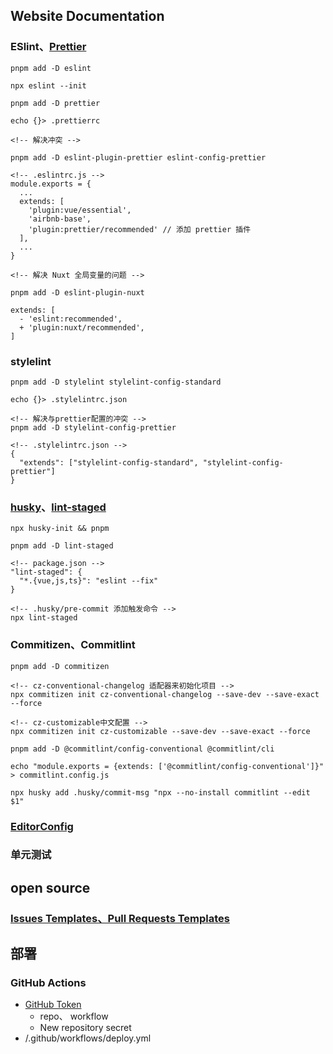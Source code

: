 ## Website Documentation


### ESlint、[Prettier](https://prettier.io/docs/en/options.html)

```
pnpm add -D eslint

npx eslint --init
```

```
pnpm add -D prettier

echo {}> .prettierrc
```

```
<!-- 解决冲突 -->

pnpm add -D eslint-plugin-prettier eslint-config-prettier

<!-- .eslintrc.js -->
module.exports = {
  ...
  extends: [
    'plugin:vue/essential',
    'airbnb-base',
    'plugin:prettier/recommended' // 添加 prettier 插件
  ],
  ...
}
```

```
<!-- 解决 Nuxt 全局变量的问题 -->

pnpm add -D eslint-plugin-nuxt

extends: [
  - 'eslint:recommended',
  + 'plugin:nuxt/recommended',
]
```


### stylelint

```
pnpm add -D stylelint stylelint-config-standard

echo {}> .stylelintrc.json
```

```
<!-- 解决与prettier配置的冲突 -->
pnpm add -D stylelint-config-prettier

<!-- .stylelintrc.json -->
{
  "extends": ["stylelint-config-standard", "stylelint-config-prettier"]
}
```


### [husky](https://github.com/typicode/husky)、[lint-staged](https://github.com/okonet/lint-staged)

```
npx husky-init && pnpm
```

```
pnpm add -D lint-staged

<!-- package.json -->
"lint-staged": {
  "*.{vue,js,ts}": "eslint --fix"
}

<!-- .husky/pre-commit 添加触发命令 -->
npx lint-staged
```


### Commitizen、Commitlint
```
pnpm add -D commitizen

<!-- cz-conventional-changelog 适配器来初始化项目 -->
npx commitizen init cz-conventional-changelog --save-dev --save-exact --force

<!-- cz-customizable中文配置 -->
npx commitizen init cz-customizable --save-dev --save-exact --force
```

```
pnpm add -D @commitlint/config-conventional @commitlint/cli

echo "module.exports = {extends: ['@commitlint/config-conventional']}" > commitlint.config.js

npx husky add .husky/commit-msg "npx --no-install commitlint --edit $1"
```


### [EditorConfig](http://editorconfig.org)


### 单元测试



## open source

### [Issues Templates、Pull Requests Templates](https://github.com/stevemao/github-issue-templates)



## 部署

### GitHub Actions

* [GitHub Token](https://github.com/settings/tokens/new)
  - repo、 workflow
  - New repository secret
* /.github/workflows/deploy.yml
